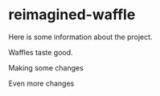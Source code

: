 # reimagined-waffle

Here is some information about the project.

Waffles taste good.

Making some changes

Even more changes
